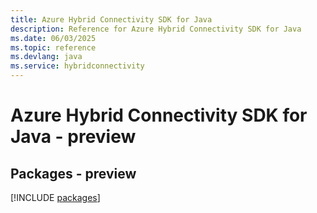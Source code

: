 ```yaml
---
title: Azure Hybrid Connectivity SDK for Java
description: Reference for Azure Hybrid Connectivity SDK for Java
ms.date: 06/03/2025
ms.topic: reference
ms.devlang: java
ms.service: hybridconnectivity
---
```

# Azure Hybrid Connectivity SDK for Java - preview
## Packages - preview
[!INCLUDE [packages](hybrid-connectivity-index.md)]